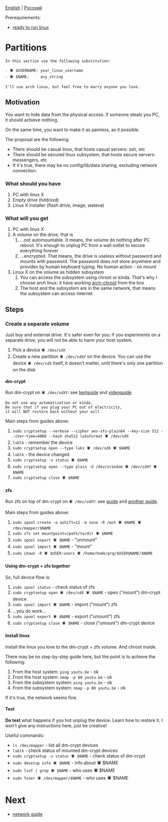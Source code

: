 ﻿[English](2.partitions.md) | [Русский](2.partitions.ru.md)

Prerequirements:
* [ready to run linux](1.linux.md)

# Partitions

    In this section use the following substitution:

    - 🕷 $USERNAME: your_linux_username
    - 🕷 $NAME:     any_string

    I'll use arch linux, but feel free to marry anyone you love.

## Motivation

You want to hide data from the physical access. If someone steals you PC, it should achieve nothing.

On the same time, you want to make it as painless, as it possible.

The proposal are the following:
* There should be casual linux, that hosts casual servers: ssh, etc
* There should be secured linux subsystem, that hosts secure servers: messengers, etc
* If it's true, there may be no config/lib/data sharing, excluding network connection.

### What should you have

1. PC with linux X
1. Empty drive (hdd/ssd)
1. Linux X installer (flash drive, image, wateva)

### What will you get

1. PC with linux X
1. A volume on the drive, that is
   1. ...not automountable. It means, the volume do nothing after PC reboot. It's enough to unplug PC from a wall outlet to secure everything forever
   1. ...encrypted. That means, the drive is useless without password and mounts with password. The password does not store anywhere and provides by human keyboard typing. No human action - no mount
1. Linux X on the volume as hidden subsystem
   1. You can access the subsystem using chroot or kinda. That's why I choose arch linux: it have working [arch-chroot](https://wiki.archlinux.org/title/Chroot) from the box
   1. The host and the subsystem are in the same network, that means the subsystem can access Internet

## Steps

### Create a separate volume

Just buy and external drive. It's safer even for you: if you experiments on a separate drive, you will not be able to harm your host system.

1. Pick a device `🕷 /dev/sdX`
1. Create a new partition `🕷 /dev/sdXY` on the device. You can use the device `🕷 /dev/sdX` itself, it doesn't matter, until there's only one partition on the disk

#### dm-crypt

Run dm-crypt on `🕷 /dev/sdXY`: see [textguide](https://wiki.archlinux.org/title/Dm-crypt) and [videoguide](https://youtu.be/Lc5BV3P5kjc)

    Do not use any automatization or kinda.
    Be sure that if you plug your PC out of electricity,
    it will NOT restore back without your will

Main steps from guides above:

1. `sudo cryptsetup --verbose --cipher aes-xts-plain64 --key-size 512 --iter-time=4000 --hash sha512 luksFormat 🕷 /dev/sdX`
1. `lsblk` - remember the device
1. `sudo cryptsetup open --type luks 🕷 /dev/sdX 🕷 $NAME`
1. `lsblk` - the device changed
1. `sudo cryptsetup -v status 🕷 $NAME`
1. `sudo cryptsetup open --type plain -d /dev/urandom 🕷 /dev/sdXY 🕷 $NAME`
1. `sudo cryptsetup close 🕷 $NAME`

#### zfs

Run zfs on top of dm-crypt on `🕷 /dev/sdXY`: see [guide](https://github.com/danboid/creating-ZFS-disks-under-Linux) and [another guide](https://gist.github.com/kdwinter/2e779abab2e25f8a0bdea7928860fbb5).

Main steps from guides above:

1. `sudo zpool create -o ashift=12 -m none -R /mnt 🕷 $NAME 🕷 /dev/mapper/$NAME`
1. `sudo zfs set mountpoint=/path/to/dir 🕷 $NAME`
1. `sudo zpool export 🕷 $NAME` - "unmount"
1. `sudo zpool import 🕷 $NAME` - "mount"
1. `sudo chown -R 🕷 $USER:users 🕷 /home/homk/prg/$USER$NAME/$NAME`

#### Using dm-crypt + zfs together

So, full device flow is:

1. `sudo zpool status` - check status of zfs
1. `sudo cryptsetup open 🕷 /dev/sdX 🕷 $NAME` - open ("mount") dm-crypt device
1. `sudo zpool import 🕷 $NAME` - import ("mount") zfs
1. ...you do work...
1. `sudo zpool export 🕷 $NAME` - export ("umount") zfs
1. `sudo cryptsetup close 🕷 $NAME` - close ("umount") dm-crypt device

#### Install linux

Install the linux you love to the dm-crypt + zfs volume. And chroot inside.

There may be no step-by-step guide here, but the point is to achieve the following:

1. From the host system: `ping youtu.be` - ok
1. From the host system: `nmap -p 80 youtu.be` - ok
1. From the subsystem system: `ping youtu.be` - ok
1. From the subsystem system: `nmap -p 80 youtu.be` - ok

If it's true, the network seems fine.

#### Test

**Do test** what happens if you hot unplug the device. Learn how to restore it. I won't give any instructions here, just be creative!

Useful commands:

* `ls /dev/mapper` - list all dm-crypt devices
* `lsblk` - check status of mounted dm-crypt devices
* `sudo cryptsetup -v status 🕷 $NAME` - check status of dm-crypt
* `sudo dmsetup info 🕷 $NAME` - info about 🕷 $NAME
* `sudo lsof | grep 🕷 $NAME` - who uses 🕷 $NAME
* `sudo fuser 🕷 /dev/mapper/$NAME` - who uses 🕷 $NAME

# Next

* [network guide](3.network.md)
